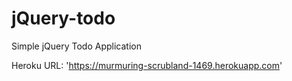 jQuery-todo
===========

Simple jQuery Todo Application

Heroku URL: 'https://murmuring-scrubland-1469.herokuapp.com'